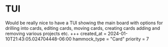 # TUI

Would be really nice to have a TUI showing the main board
with options for drilling into cards, editing cards, moving cards,
creating cards adding and removing various projects etc.
+++
created_at = 2024-01-10T21:43:05.024704448-06:00
hammock_type = "Card"
priority = 7
